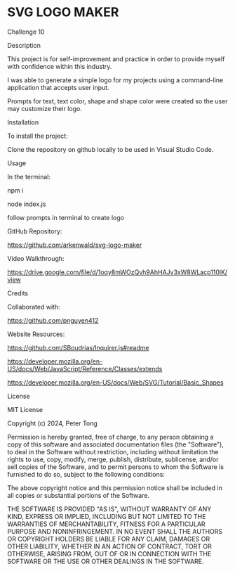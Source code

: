 # SVG LOGO MAKER
Challenge 10

Description

This project is for self-improvement and practice in order to provide myself with confidence within this industry.

I was able to generate a simple logo for my projects using a command-line application that accepts user input.

Prompts for text, text color, shape and shape color were created so the user may customize their logo.

Installation

To install the project:

Clone the repository on github locally to be used in Visual Studio Code.

Usage

In the terminal:

npm i

node index.js

follow prompts in terminal to create logo

GitHub Repository:

https://github.com/arkenwald/svg-logo-maker

Video Walkthrough:

https://drive.google.com/file/d/1oqy8mWOzQvh9AhHAJv3xW8WLacp110lK/view

Credits

Collaborated with:

https://github.com/pnguyen412

Website Resources:

https://github.com/SBoudrias/Inquirer.js#readme

https://developer.mozilla.org/en-US/docs/Web/JavaScript/Reference/Classes/extends

https://developer.mozilla.org/en-US/docs/Web/SVG/Tutorial/Basic_Shapes

License

MIT License

Copyright (c) 2024, Peter Tong

Permission is hereby granted, free of charge, to any person obtaining a copy of this software and associated documentation files (the "Software"), to deal in the Software without restriction, including without limitation the rights to use, copy, modify, merge, publish, distribute, sublicense, and/or sell copies of the Software, and to permit persons to whom the Software is furnished to do so, subject to the following conditions:

The above copyright notice and this permission notice shall be included in all copies or substantial portions of the Software.

THE SOFTWARE IS PROVIDED "AS IS", WITHOUT WARRANTY OF ANY KIND, EXPRESS OR IMPLIED, INCLUDING BUT NOT LIMITED TO THE WARRANTIES OF MERCHANTABILITY, FITNESS FOR A PARTICULAR PURPOSE AND NONINFRINGEMENT. IN NO EVENT SHALL THE AUTHORS OR COPYRIGHT HOLDERS BE LIABLE FOR ANY CLAIM, DAMAGES OR OTHER LIABILITY, WHETHER IN AN ACTION OF CONTRACT, TORT OR OTHERWISE, ARISING FROM, OUT OF OR IN CONNECTION WITH THE SOFTWARE OR THE USE OR OTHER DEALINGS IN THE SOFTWARE.
